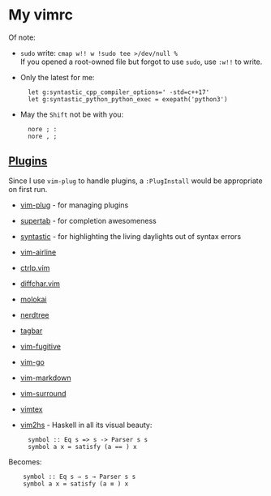 # My vimrc

Of note:

- `sudo` write: `cmap w!! w !sudo tee >/dev/null %`  
If you opened a root-owned file but forgot to use `sudo`, use `:w!!` to write.
- Only the latest for me:

        let g:syntastic_cpp_compiler_options=' -std=c++17'
        let g:syntastic_python_python_exec = exepath('python3')

- May the `Shift` not be with you:

        nore ; :
        nore , ;
  
## [Plugins](bundle)

Since I use `vim-plug` to handle plugins, a `:PlugInstall` would be appropriate on first run.

- [vim-plug](https://github.com/junegunn/vim-plug) - for managing plugins
- [supertab](https://github.com/ervandew/supertab) - for completion awesomeness
- [syntastic](https://github.com/scrooloose/syntastic) - for highlighting the living daylights out of syntax errors
- [vim-airline](https://github.com/bling/vim-airline)
- [ctrlp.vim](https://github.com/ctrlpvim/ctrlp.vim.git)
- [diffchar.vim](https://github.com/vim-scripts/diffchar.vim)
- [molokai](https://github.com/tomasr/molokai.git)
- [nerdtree](https://github.com/scrooloose/nerdtree.git)
- [tagbar](https://github.com/majutsushi/tagbar.git)
- [vim-fugitive](https://github.com/tpope/vim-fugitive.git)
- [vim-go](https://github.com/fatih/vim-go.git)
- [vim-markdown](https://github.com/gabrielelana/vim-markdown)
- [vim-surround](https://github.com/tpope/vim-surround.git)
- [vimtex](https://github.com/lervag/vimtex)
- [vim2hs](https://github.com/dag/vim2hs) - Haskell in all its visual beauty:

        symbol :: Eq s => s -> Parser s s
        symbol a x = satisfy (a == ) x
 Becomes:

        symbol :: Eq s ⇒ s → Parser s s
        symbol a x = satisfy (a ≡ ) x
